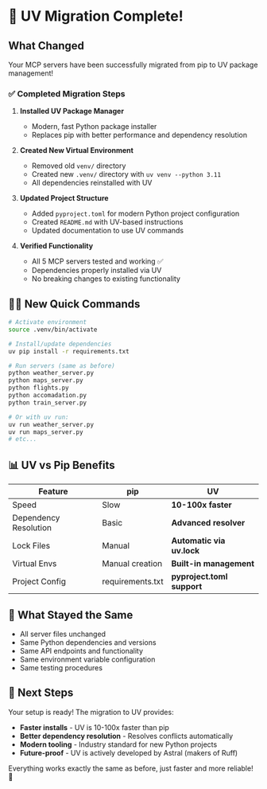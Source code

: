 # 🚀 UV Migration Complete!

## What Changed

Your MCP servers have been successfully migrated from pip to UV package management!

### ✅ **Completed Migration Steps**

1. **Installed UV Package Manager**
   - Modern, fast Python package installer
   - Replaces pip with better performance and dependency resolution

2. **Created New Virtual Environment**
   - Removed old `venv/` directory  
   - Created new `.venv/` directory with `uv venv --python 3.11`
   - All dependencies reinstalled with UV

3. **Updated Project Structure**
   - Added `pyproject.toml` for modern Python project configuration
   - Created `README.md` with UV-based instructions
   - Updated documentation to use UV commands

4. **Verified Functionality**
   - All 5 MCP servers tested and working ✅
   - Dependencies properly installed via UV
   - No breaking changes to existing functionality

## 🏃‍♂️ **New Quick Commands**

```bash
# Activate environment  
source .venv/bin/activate

# Install/update dependencies
uv pip install -r requirements.txt

# Run servers (same as before)
python weather_server.py
python maps_server.py
python flights.py
python accomadation.py  
python train_server.py

# Or with uv run:
uv run weather_server.py
uv run maps_server.py
# etc...
```

## 📊 **UV vs Pip Benefits**

| Feature | pip | UV |
|---------|-----|-----|
| Speed | Slow | **10-100x faster** |
| Dependency Resolution | Basic | **Advanced resolver** |
| Lock Files | Manual | **Automatic via uv.lock** |
| Virtual Envs | Manual creation | **Built-in management** |
| Project Config | requirements.txt | **pyproject.toml support** |

## 🔄 **What Stayed the Same**

- All server files unchanged
- Same Python dependencies and versions
- Same API endpoints and functionality
- Same environment variable configuration
- Same testing procedures

## 🎯 **Next Steps**

Your setup is ready! The migration to UV provides:

- **Faster installs** - UV is 10-100x faster than pip
- **Better dependency resolution** - Resolves conflicts automatically  
- **Modern tooling** - Industry standard for new Python projects
- **Future-proof** - UV is actively developed by Astral (makers of Ruff)

Everything works exactly the same as before, just faster and more reliable! 🎉
